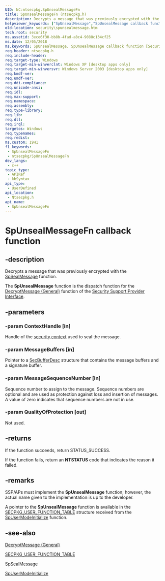 ```yaml
---
UID: NC:ntsecpkg.SpUnsealMessageFn
title: SpUnsealMessageFn (ntsecpkg.h)
description: Decrypts a message that was previously encrypted with the SpSealMessage function.
helpviewer_keywords: ["SpUnsealMessage","SpUnsealMessage callback function [Security]","SpUnsealMessageFn","SpUnsealMessageFn callback","_ssp_spunsealmessage","ntsecpkg/SpUnsealMessage","security.spunsealmessage"]
old-location: security\spunsealmessage.htm
tech.root: security
ms.assetid: 3ece6f30-bb8b-4fad-a8c4-9088c134cf25
ms.date: 12/05/2018
ms.keywords: SpUnsealMessage, SpUnsealMessage callback function [Security], SpUnsealMessageFn, SpUnsealMessageFn callback, _ssp_spunsealmessage, ntsecpkg/SpUnsealMessage, security.spunsealmessage
req.header: ntsecpkg.h
req.include-header: 
req.target-type: Windows
req.target-min-winverclnt: Windows XP [desktop apps only]
req.target-min-winversvr: Windows Server 2003 [desktop apps only]
req.kmdf-ver: 
req.umdf-ver: 
req.ddi-compliance: 
req.unicode-ansi: 
req.idl: 
req.max-support: 
req.namespace: 
req.assembly: 
req.type-library: 
req.lib: 
req.dll: 
req.irql: 
targetos: Windows
req.typenames: 
req.redist: 
ms.custom: 19H1
f1_keywords:
 - SpUnsealMessageFn
 - ntsecpkg/SpUnsealMessageFn
dev_langs:
 - c++
topic_type:
 - APIRef
 - kbSyntax
api_type:
 - UserDefined
api_location:
 - Ntsecpkg.h
api_name:
 - SpUnsealMessageFn
---
```


# SpUnsealMessageFn callback function


## -description

Decrypts a message that was previously encrypted with the 
<a href="/windows/desktop/api/ntsecpkg/nc-ntsecpkg-spsealmessagefn">SpSealMessage</a> function.

The <b>SpUnsealMessage</b> function is the dispatch function for the 
<a href="/windows/desktop/api/sspi/nf-sspi-decryptmessage">DecryptMessage (General)</a> function of the 
<a href="/windows/desktop/SecAuthN/sspi">Security Support Provider Interface</a>.

## -parameters

### -param ContextHandle [in]

Handle of the <a href="/windows/desktop/SecGloss/s-gly">security context</a> used to seal the message.

### -param MessageBuffers [in]

Pointer to a 
<a href="/windows/desktop/api/sspi/ns-sspi-secbufferdesc">SecBufferDesc</a> structure that contains the message buffers and a signature buffer.

### -param MessageSequenceNumber [in]

Sequence number to assign to the message. Sequence numbers are optional and are used as protection against loss and insertion of messages. A value of zero indicates that sequence numbers are not in use.

### -param QualityOfProtection [out]

Not used.

## -returns

If the function succeeds, return STATUS_SUCCESS.

If the function fails, return an <b>NTSTATUS</b> code that indicates the reason it failed.

## -remarks

SSP/APs must implement the <b>SpUnsealMessage</b> function; however, the actual name given to the implementation is up to the developer.

A pointer to the <b>SpUnsealMessage</b> function is available in the 
<a href="/windows/desktop/api/ntsecpkg/ns-ntsecpkg-secpkg_user_function_table">SECPKG_USER_FUNCTION_TABLE</a> structure received from the 
<a href="/windows/desktop/api/ntsecpkg/nc-ntsecpkg-spusermodeinitializefn">SpUserModeInitialize</a> function.

## -see-also

<a href="/windows/desktop/api/sspi/nf-sspi-decryptmessage">DecryptMessage (General)</a>



<a href="/windows/desktop/api/ntsecpkg/ns-ntsecpkg-secpkg_user_function_table">SECPKG_USER_FUNCTION_TABLE</a>



<a href="/windows/desktop/api/ntsecpkg/nc-ntsecpkg-spsealmessagefn">SpSealMessage</a>



<a href="/windows/desktop/api/ntsecpkg/nc-ntsecpkg-spusermodeinitializefn">SpUserModeInitialize</a>

